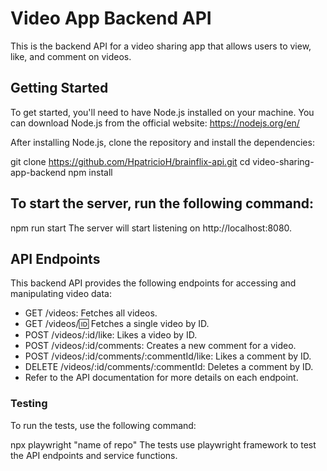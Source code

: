 # Video App Backend API
This is the backend API for a video sharing app that allows users to view, like, and comment on videos.

## Getting Started
To get started, you'll need to have Node.js installed on your machine. You can download Node.js from the official website: https://nodejs.org/en/

After installing Node.js, clone the repository and install the dependencies:

git clone https://github.com/HpatricioH/brainflix-api.git
cd video-sharing-app-backend
npm install

## To start the server, run the following command:
npm run start 
The server will start listening on http://localhost:8080.

## API Endpoints
This backend API provides the following endpoints for accessing and manipulating video data:

  * GET /videos: Fetches all videos.
  * GET /videos/:id: Fetches a single video by ID.
  * POST /videos/:id/like: Likes a video by ID.
  * POST /videos/:id/comments: Creates a new comment for a video.
  * POST /videos/:id/comments/:commentId/like: Likes a comment by ID.
  * DELETE /videos/:id/comments/:commentId: Deletes a comment by ID.
  * Refer to the API documentation for more details on each endpoint.

### Testing
To run the tests, use the following command:

npx playwright "name of repo"
The tests use playwright framework to test the API endpoints and service functions.
